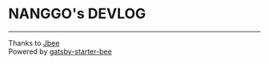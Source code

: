 # NANGGO's DEVLOG
---
Thanks to [Jbee](https://github.com/JaeYeopHan)  
Powered by [gatsby-starter-bee](https://github.com/JaeYeopHan/gatsby-starter-bee)